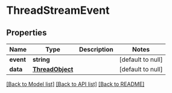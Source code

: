 # ThreadStreamEvent

## Properties
Name | Type | Description | Notes
------------ | ------------- | ------------- | -------------
**event** | **string** |  | [default to null]
**data** | [**ThreadObject**](ThreadObject.md) |  | [default to null]

[[Back to Model list]](../README.md#documentation-for-models) [[Back to API list]](../README.md#documentation-for-api-endpoints) [[Back to README]](../README.md)


